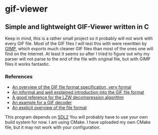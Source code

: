 # gif-viewer
## Simple and lightweight GIF-Viewer written in C

Keep in mind, this is a rather small project so it probably will not work with every GIF file. Most of the GIF files I will test this with were rewritten by [GIMP](https://www.gimp.org/), which exports much cleaner GIF files than most of the ones one will find on the Internet. At least it seems so after I tried to figure out why my parser will not parse to the end of the file with original file, but with GIMP files it works fantastic.

### References
- [An overview of the GIF file format specification, very formal](https://www.fileformat.info/format/gif/egff.htm)
- [An informal and well explained introduction into the GIF file format](https://www.matthewflickinger.com/lab/whatsinagif/bits_and_bytes.asp)
- [A good reference for the LZW decompression algorithm](https://www.matthewflickinger.com/lab/whatsinagif/lzw_image_data.asp)
- [An example for a GIF decoder](https://commandlinefanatic.com/cgi-bin/showarticle.cgi?article=art011)
- [An explicit overview of the file format](http://www.onicos.com/staff/iz/formats/gif.html)

This program depends on [SDL2](https://www.libsdl.org/index.php)
You will probably have to use your own build system for now. I am using CMake. I have uploaded my own CMake file, but it may not work with your configuration.
